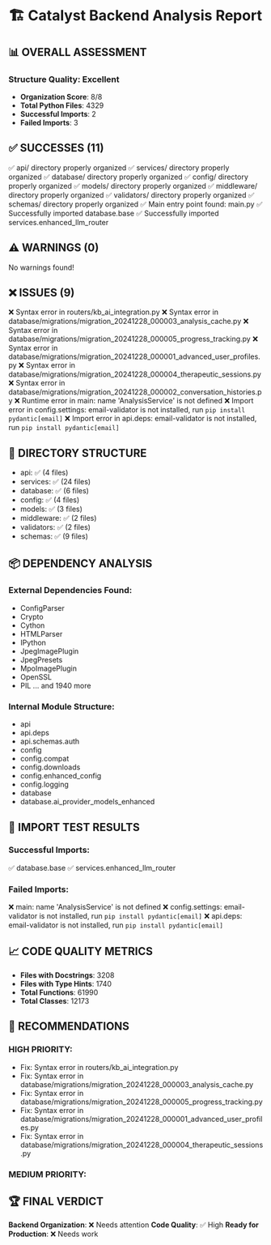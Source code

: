
# 🏗️ Catalyst Backend Analysis Report

## 📊 **OVERALL ASSESSMENT**

### **Structure Quality: Excellent**
- **Organization Score**: 8/8
- **Total Python Files**: 4329
- **Successful Imports**: 2
- **Failed Imports**: 3

## ✅ **SUCCESSES** (11)

✅ api/ directory properly organized
✅ services/ directory properly organized
✅ database/ directory properly organized
✅ config/ directory properly organized
✅ models/ directory properly organized
✅ middleware/ directory properly organized
✅ validators/ directory properly organized
✅ schemas/ directory properly organized
✅ Main entry point found: main.py
✅ Successfully imported database.base
✅ Successfully imported services.enhanced_llm_router

## ⚠️  **WARNINGS** (0)

No warnings found!

## ❌ **ISSUES** (9)

❌ Syntax error in routers/kb_ai_integration.py
❌ Syntax error in database/migrations/migration_20241228_000003_analysis_cache.py
❌ Syntax error in database/migrations/migration_20241228_000005_progress_tracking.py
❌ Syntax error in database/migrations/migration_20241228_000001_advanced_user_profiles.py
❌ Syntax error in database/migrations/migration_20241228_000004_therapeutic_sessions.py
❌ Syntax error in database/migrations/migration_20241228_000002_conversation_histories.py
❌ Runtime error in main: name 'AnalysisService' is not defined
❌ Import error in config.settings: email-validator is not installed, run `pip install pydantic[email]`
❌ Import error in api.deps: email-validator is not installed, run `pip install pydantic[email]`

## 📁 **DIRECTORY STRUCTURE**

- api: ✅ (4 files)
- services: ✅ (24 files)
- database: ✅ (6 files)
- config: ✅ (4 files)
- models: ✅ (3 files)
- middleware: ✅ (2 files)
- validators: ✅ (2 files)
- schemas: ✅ (9 files)

## 📦 **DEPENDENCY ANALYSIS**

### **External Dependencies Found:**
- ConfigParser
- Crypto
- Cython
- HTMLParser
- IPython
- JpegImagePlugin
- JpegPresets
- MpoImagePlugin
- OpenSSL
- PIL
... and 1940 more

### **Internal Module Structure:**
- api
- api.deps
- api.schemas.auth
- config
- config.compat
- config.downloads
- config.enhanced_config
- config.logging
- database
- database.ai_provider_models_enhanced

## 🧪 **IMPORT TEST RESULTS**

### **Successful Imports:**
✅ database.base
✅ services.enhanced_llm_router

### **Failed Imports:**
❌ main: name 'AnalysisService' is not defined
❌ config.settings: email-validator is not installed, run `pip install pydantic[email]`
❌ api.deps: email-validator is not installed, run `pip install pydantic[email]`

## 📈 **CODE QUALITY METRICS**

- **Files with Docstrings**: 3208
- **Files with Type Hints**: 1740
- **Total Functions**: 61990
- **Total Classes**: 12173

## 🎯 **RECOMMENDATIONS**

### **HIGH PRIORITY:**
- Fix: Syntax error in routers/kb_ai_integration.py
- Fix: Syntax error in database/migrations/migration_20241228_000003_analysis_cache.py
- Fix: Syntax error in database/migrations/migration_20241228_000005_progress_tracking.py
- Fix: Syntax error in database/migrations/migration_20241228_000001_advanced_user_profiles.py
- Fix: Syntax error in database/migrations/migration_20241228_000004_therapeutic_sessions.py

### **MEDIUM PRIORITY:**


## 🏆 **FINAL VERDICT**

**Backend Organization**: ❌ Needs attention
**Code Quality**: ✅ High
**Ready for Production**: ❌ Needs work
